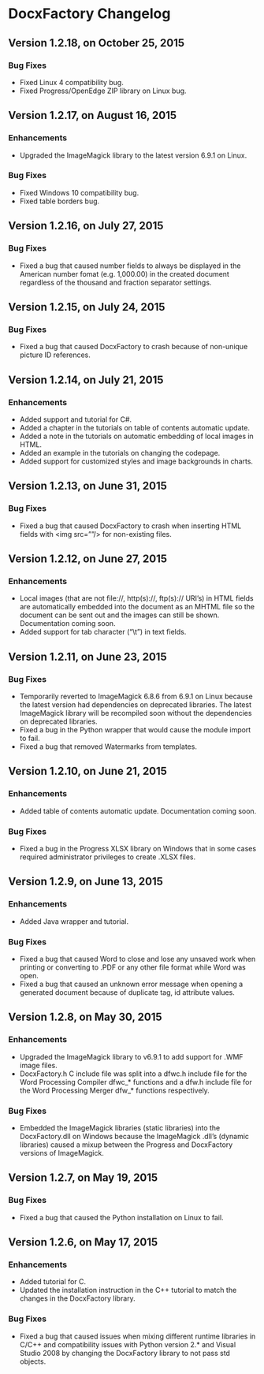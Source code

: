 DocxFactory Changelog
=====================


Version 1.2.18, on October 25, 2015
-----------------------------------
### Bug Fixes

* Fixed Linux 4 compatibility bug.
* Fixed Progress/OpenEdge  ZIP library on Linux bug.


Version 1.2.17, on August 16, 2015
----------------------------------
### Enhancements

* Upgraded the ImageMagick library to the latest version 6.9.1 on Linux.

### Bug Fixes

* Fixed Windows 10 compatibility bug.
* Fixed table borders bug.


Version 1.2.16, on July 27, 2015
--------------------------------

### Bug Fixes

* Fixed a bug that caused number fields to always be displayed in the American number fomat (e.g. 1,000.00) in the
  created document regardless of the thousand and fraction separator settings.


Version 1.2.15, on July 24, 2015
--------------------------------

### Bug Fixes

* Fixed a bug that caused DocxFactory to crash because of non-unique picture ID references.


Version 1.2.14, on July 21, 2015
--------------------------------

### Enhancements

* Added support and tutorial for C#.
* Added a chapter in the tutorials on table of contents automatic update.
* Added a note in the tutorials on automatic embedding of local images in HTML.
* Added an example in the tutorials on changing the codepage.
* Added support for customized styles and image backgrounds in charts.


Version 1.2.13, on June 31, 2015
--------------------------------

### Bug Fixes

* Fixed a bug that caused DocxFactory to crash when inserting HTML fields with <img src=”<file name>”/> for non-existing files.


Version 1.2.12, on June 27, 2015
--------------------------------

### Enhancements

* Local images (that are not file://,  http(s)://, ftp(s):// URI’s) in HTML fields are automatically embedded into the
  document as an MHTML file so the document can be sent out and the images can still be shown. Documentation coming soon.
* Added support for tab character (“\t”) in text fields.


Version 1.2.11, on June 23, 2015
--------------------------------

### Bug Fixes

* Temporarily reverted to ImageMagick 6.8.6 from 6.9.1 on Linux because the latest version had dependencies on deprecated
  libraries. The latest ImageMagick library will be recompiled soon without the dependencies on deprecated libraries.
* Fixed a bug in the Python wrapper that would cause the module import to fail.
* Fixed a bug that removed Watermarks from templates.


Version 1.2.10, on June 21, 2015
--------------------------------

### Enhancements

* Added table of contents automatic update. Documentation coming soon.

### Bug Fixes

* Fixed a bug in the Progress XLSX library on Windows that in some cases required administrator privileges to create .XLSX files.


Version 1.2.9, on June 13, 2015
-------------------------------

### Enhancements

* Added Java wrapper and tutorial.

### Bug Fixes

* Fixed a bug that caused Word to close and lose any unsaved work when printing or converting to .PDF or any other file
  format while Word was open.
* Fixed a bug that caused an unknown error message when opening a generated document because of duplicate <docPr> tag,
  id attribute values.


Version 1.2.8, on May 30, 2015
------------------------------

### Enhancements

* Upgraded the ImageMagick library to v6.9.1 to add support for .WMF image files.
* DocxFactory.h C include file was split into a dfwc.h include file for the Word Processing Compiler dfwc_* functions
  and a dfw.h include file for the Word Processing Merger dfw_* functions respectively.

### Bug Fixes

* Embedded the ImageMagick libraries (static libraries) into the DocxFactory.dll on Windows because the ImageMagick .dll’s (dynamic libraries) caused a mixup between the Progress and DocxFactory versions of ImageMagick.


Version 1.2.7, on May 19, 2015
------------------------------

### Bug Fixes

* Fixed a bug that caused the Python installation on Linux to fail.


Version 1.2.6, on May 17, 2015
------------------------------

### Enhancements

* Added tutorial for C.
* Updated the installation instruction in the C++ tutorial to match the changes in the DocxFactory library.

### Bug Fixes

* Fixed a bug that caused issues when mixing different runtime libraries in C/C++ and compatibility issues with Python
  version 2.* and Visual Studio 2008 by changing the DocxFactory library to not pass std objects.
